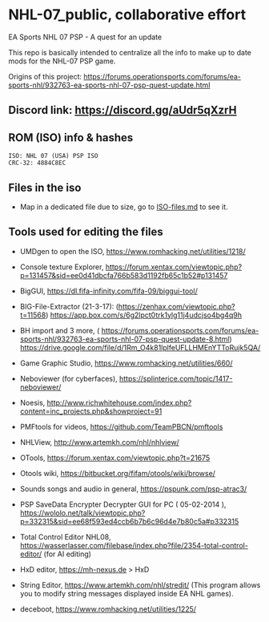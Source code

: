 # NHL-07_public, collaborative effort
EA Sports NHL 07 PSP - A quest for an update

This repo is basically intended to centralize all the info to
make up to date mods for the NHL-07 PSP game.

Origins of this project:
https://forums.operationsports.com/forums/ea-sports-nhl/932763-ea-sports-nhl-07-psp-quest-update.html

## Discord link: https://discord.gg/aUdr5qXzrH

## ROM (ISO) info & hashes
````
ISO: NHL 07 (USA) PSP ISO 
CRC-32: 4884C8EC
````

## Files in the iso

- Map in a dedicated file due to size, go to [ISO-files.md](ISO-files.md) to see it.


## Tools used for editing the files

- UMDgen to open the ISO, https://www.romhacking.net/utilities/1218/

- Console texture Explorer, https://forum.xentax.com/viewtopic.php?p=131457&sid=ee0d41dbcfa766b583d1192fb65c1b52#p131457

- BigGUI, https://dl.fifa-infinity.com/fifa-09/biggui-tool/

- BIG-File-Extractor (21-3-17): (https://zenhax.com/viewtopic.php?t=11568) https://app.box.com/s/6g2lpct0trk1ylg11j4udcjso4bg4q9h

- BH import and 3 more, ( https://forums.operationsports.com/forums/ea-sports-nhl/932763-ea-sports-nhl-07-psp-quest-update-8.html) 
https://drive.google.com/file/d/1Rm_O4k81lplfeUFLLHMEnYTToRujk5QA/

- Game Graphic Studio, https://www.romhacking.net/utilities/660/

- Neboviewer (for cyberfaces), https://splinterice.com/topic/1417-neboviewer/

- Noesis, http://www.richwhitehouse.com/index.php?content=inc_projects.php&showproject=91

- PMFtools for videos, https://github.com/TeamPBCN/pmftools

- NHLView, http://www.artemkh.com/nhl/nhlview/

- OTools, https://forum.xentax.com/viewtopic.php?t=21675

- Otools wiki, https://bitbucket.org/fifam/otools/wiki/browse/

- Sounds songs and audio in general, https://pspunk.com/psp-atrac3/

- PSP SaveData Encrypter Decrypter GUI for PC ( 05-02-2014 ), https://wololo.net/talk/viewtopic.php?p=332315&sid=ee68f593ed4ccb6b7b6c96d4e7b80c5a#p332315

- Total Control Editor NHL08,
https://wasserlasser.com/filebase/index.php?file/2354-total-control-editor/ (for AI editing)

- HxD editor, https://mh-nexus.de > HxD

- String Editor, https://www.artemkh.com/nhl/stredit/ (This program allows you to modify string messages displayed inside EA NHL games).

- deceboot, https://www.romhacking.net/utilities/1225/


